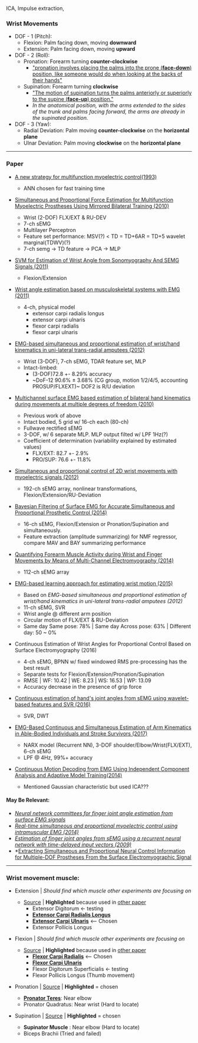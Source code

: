 ###

ICA, Impulse extraction,

### Wrist Movements
* DOF - 1 (Pitch):
  * Flexion: Palm facing down, moving **downward**
  * Extension: Palm facing down, moving **upward**
* DOF - 2 (Roll):
  * Pronation: Forearm turning **counter-clockwise**
    * ["pronation involves placing the palms into the prone (**face-down**) position, like someone would do when looking at the backs of their hands"](http://www.innerbody.com/image/musc03.html)
  * Supination: Forearm turning **clockwise**
    * ["The motion of supination turns the palms anteriorly or superiorly to the supine (**face-up**) position."](http://www.innerbody.com/image/musc03.html)
    * *In the anatomical position, with the arms extended to the sides of the trunk and palms facing forward, the arms are already in the supinated position.*
* DOF - 3 (Yaw):
  * Radial Deviation: Palm moving **counter-clockwise** on the **horizontal plane**
  * Ulnar Deviation: Palm moving **clockwise** on the **horizontal plane**

---

### Paper

* [A new strategy for multifunction myoelectric control(1993)](https://ieeexplore.ieee.org/document/204774/)
  * ANN chosen for fast training time

* [Simultaneous and Proportional Force Estimation for Multifunction Myoelectric Prostheses Using Mirrored Bilateral Training (2010)](https://ieeexplore.ieee.org/document/5551179/)
  * Wrist (2-DOF) FLX/EXT & RU-DEV
  * 7-ch sEMG
  * Multilayer Perceptron
  * Feature set performance: MSV(?) < TD = TD+6AR = TD+5 wavelet marginal(TDWV)(?)
  * 7-ch semg -> TD feature -> PCA -> MLP

* [SVM for Estimation of Wrist Angle from Sonomyography And SEMG Signals (2011)](http://ieeexplore.ieee.org/document/4353415/)
  * Flexion/Extension

* [Wrist angle estimation based on musculoskeletal systems with EMG (2011)](http://ieeexplore.ieee.org/document/6072755/)
  * 4-ch, physical model
    * extensor carpi radialis longus
    * extensor carpi ulnaris
    * flexor carpi radialis
    * flexor carpi ulnaris

* [EMG-based simultaneous and proportional estimation of wrist/hand kinematics in uni-lateral trans-radial amputees (2012)](https://jneuroengrehab.biomedcentral.com/articles/10.1186/1743-0003-9-42)
  * Wrist (3-DOF), 7-ch sEMG, TDAR feature set, MLP
  * Intact-limbed: 
    * (3-DOF)72.8 +- 8.29% accuracy
    * ~DoF-12 90.6% ± 3.68% (CG group, motion 1/2/4/5, accounting PROSUP/FLXEXT)~ DOF2 is R/U deviation

* [Multichannel surface EMG based estimation of bilateral hand kinematics during movements at multiple degrees of freedom (2010)](https://ieeexplore.ieee.org/document/5627622/)
  * Previous work of above
  * Intact bodied, 5 grid w/ 16-ch each (80-ch)
  * Fullwave rectified sEMG
  * 3-DOF, w/ 6 separate MLP. MLP output filted w/ LPF 1Hz(?)
  * Coefficient of determination (variability explained by estimated values)
    * FLX/EXT: 82.7 +- 2.9%
    * PRO/SUP: 76.6 +- 11.8%

* [Simultaneous and proportional control of 2D wrist movements with myoelectric signals (2012)](http://ieeexplore.ieee.org/document/6349712/)
  * 192-ch sEMG array, nonlinear transformations, Flexion/Extension/RU-Deviation

* [Bayesian Filtering of Surface EMG for Accurate Simultaneous and Proportional Prosthetic Control (2014)](http://ieeexplore.ieee.org/document/7332757/)
  * 16-ch sEMG, Flexion/Extension or Pronation/Supination and simultaneously.
  * Feature extraction (amplitude summarizing) for NMF regressor, compare MAV and BAY summarizing performance

* [Quantifying Forearm Muscle Activity during Wrist and Finger Movements by Means of Multi-Channel Electromyography (2014)](https://www.ncbi.nlm.nih.gov/pmc/articles/PMC4188712/)
  * 112-ch sEMG array

* [EMG-based learning approach for estimating wrist motion (2015)](https://www.researchgate.net/publication/283713267_EMG-based_learning_approach_for_estimating_wrist_motion)
  * Based on *EMG-based simultaneous and proportional estimation of wrist/hand kinematics in uni-lateral trans-radial amputees (2012)*
  * 11-ch sEMG, SVR
  * Wrist angle @ different arm position
  * Circular motion of FLX/EXT & RU-Deviation
  * Same day Same pose: 78% | Same day Across pose: 63% | Different day: 50 ~ 0%

* Continuous Estimation of Wrist Angles for Proportional Control Based on Surface Electromyography (2016)
  * 4-ch sEMG, BPNN w/ fixed windowed RMS pre-processing has the best result
  * Separate tests for Flexion/Extension/Pronation/Supination
  * RMSE | WF: 10.42 | WE: 8.23 | WS: 16.53 | WP: 13.09
  * Accuracy decrease in the presence of grip force

* [Continuous estimation of hand's joint angles from sEMG using wavelet-based features and SVR (2016)](https://dl.acm.org/citation.cfm?id=3051498)
  * SVR, DWT
  
* [EMG-Based Continuous and Simultaneous Estimation of Arm Kinematics in Able-Bodied Individuals and Stroke Survivors (2017)](https://www.ncbi.nlm.nih.gov/pmc/articles/PMC5575159/)
  * NARX model (Recurrent NN), 3-DOF shoulder/Elbow/Wrist(FLX/EXT), 6-ch sEMG
  * LPF @ 4Hz, 99%+ accuracy

* [Continuous Motion Decoding from EMG Using Independent Component Analysis and Adaptive Model Training(2014)](https://www.ncbi.nlm.nih.gov/pubmed/25571132)
  * Mentioned Gaussian characteristic but used ICA???

#### May Be Relevant: 
* *[Neural network committees for finger joint angle estimation from surface EMG signals](https://biomedical-engineering-online.biomedcentral.com/articles/10.1186/1475-925X-8-2)*
* *[Real-time simultaneous and proportional myoelectric control using intramuscular EMG (2014)](http://iopscience.iop.org/article/10.1088/1741-2560/11/6/066013/pdf)*
* *[Estimation of finger joint angles from sEMG using a recurrent neural network with time-delayed input vectors (2009)](https://www.researchgate.net/publication/224580490_Estimation_of_finger_joint_angles_from_sEMG_using_a_recurrent_neural_network_with_time-delayed_input_vectors)*
* *[Extracting Simultaneous and Proportional Neural
Control Information for Multiple-DOF Prostheses
From the Surface Electromyographic Signal](https://ieeexplore.ieee.org/document/4663628/)
---

### Wrist movement muscle:
* Extension | *Should find which muscle other experiments are focusing on*
  * [Source](http://www.sportsinjuryclinic.net/anatomy/human-muscles/wrist-hand-joint-actions/wrist-extension) | **Highlighted** because used in [other paper](http://ieeexplore.ieee.org/document/6072755/)
    * Extensor Digitorum <- testing
    * **[Extensor Carpi Radialis Longus](https://en.wikipedia.org/wiki/Extensor_carpi_radialis_longus_muscle)**
    * **[Extensor Carpi Ulnaris](https://en.wikipedia.org/wiki/Extensor_carpi_ulnaris_muscle)** <-- Chosen
    * Extensor Pollicis Longus 

* Flexion | *Should find which muscle other experiments are focusing on*
  * [Source](http://www.sportsinjuryclinic.net/anatomy/human-muscles/wrist-hand-joint-actions/wrist-flexion) | **Highlighted** because used in [other paper](http://ieeexplore.ieee.org/document/6072755/)
    * **[Flexor Carpi Radialis](https://en.wikipedia.org/wiki/Flexor_carpi_radialis_muscle)** <-- Chosen
    * **[Flexor Carpi Ulnaris](https://en.wikipedia.org/wiki/Flexor_carpi_ulnaris_muscle)**
    * Flexor Digitorum Superficialis <- testing
    * Flexor Pollicis Longus (Thumb movement)

* Pronation | [Source](http://www.innerbody.com/image/musc03.html) | **Highlighted** = chosen
  * **[Pronator Teres](https://en.wikipedia.org/wiki/Pronator_teres_muscle)**: Near elbow
  * Pronator Quadratus: Near wrist (Hard to locate)
* Supination | [Source](http://www.innerbody.com/image/musc03.html) | **Highlighted** = chosen
  * **Supinator Muscle** : Near elbow (Hard to locate)
  * Biceps Brachii (Tried and failed)